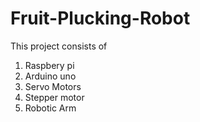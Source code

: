 # Fruit-Plucking-Robot

This project consists of 
1. Raspbery pi
2. Arduino uno
3. Servo Motors
4. Stepper motor
5. Robotic Arm
